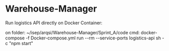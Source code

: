 # Warehouse-Manager

Run logistics API directly on Docker Container:

on folder: ~/isep/arqsi/Warehouse-Manager/Sprint_A/code
cmd: docker-compose -f Docker-compose.yml run --rm --service-ports logistics-api sh -c "npm start"